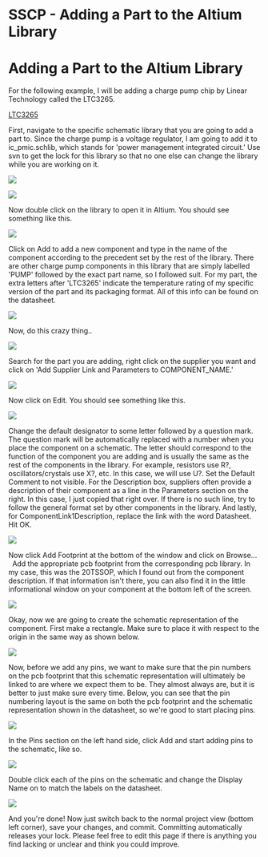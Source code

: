 # SSCP - Adding a Part to the Altium Library

# Adding a Part to the Altium Library

For the following example, I will be adding a charge pump chip by Linear Technology called the LTC3265. 

[LTC3265](http://cds.linear.com/docs/en/datasheet/3265fa.pdf)

First, navigate to the specific schematic library that you are going to add a part to. Since the charge pump is a voltage regulator, I am going to add it to ic_pmic.schlib, which stands for 'power management integrated circuit.' Use svn to get the lock for this library so that no one else can change the library while you are working on it.

![](../../../../assets/image_ba6d7b2fe7.png)

![](../../../../assets/image_69a5afdd62.png)

Now double click on the library to open it in Altium. You should see something like this.

![](../../../../assets/image_ef1e5a9fc2.png)

Click on Add to add a new component and type in the name of the component according to the precedent set by the rest of the library. There are other charge pump components in this library that are simply labelled 'PUMP' followed by the exact part name, so I followed suit. For my part, the extra letters after 'LTC3265' indicate the temperature rating of my specific version of the part and its packaging format. All of this info can be found on the datasheet.

![](../../../../assets/image_8232dd9ee1.png)

Now, do this crazy thing..

![](../../../../assets/image_1ec563a236.png)

Search for the part you are adding, right click on the supplier you want and click on 'Add Supplier Link and Parameters to COMPONENT_NAME.' 

![](../../../../assets/image_5641fbb6c4.png)

Now click on Edit. You should see something like this.

![](../../../../assets/image_54dd0470c0.png)

Change the default designator to some letter followed by a question mark. The question mark will be automatically replaced with a number when you place the component on a schematic. The letter should correspond to the function of the component you are adding and is usually the same as the rest of the components in the library. For example, resistors use R?, oscillators/crystals use X?, etc. In this case, we will use U?. Set the Default Comment to not visible. For the Description box, suppliers often provide a description of their component as a line in the Parameters section on the right. In this case, I just copied that right over. If there is no such line, try to follow the general format set by other components in the library. And lastly, for ComponentLink1Description, replace the link with the word Datasheet. Hit OK.

![](../../../../assets/image_a69c99f835.png)

Now click Add Footprint at the bottom of the window and click on Browse...   Add the appropriate pcb footprint from the corresponding pcb library. In my case, this was the 20TSSOP, which I found out from the component description. If that information isn't there, you can also find it in the little informational window on your component at the bottom left of the screen.

![](../../../../assets/image_47969a668c.png)

Okay, now we are going to create the schematic representation of the component. First make a rectangle. Make sure to place it with respect to the origin in the same way as shown below.

![](../../../../assets/image_e53703cecf.png)

Now, before we add any pins, we want to make sure that the pin numbers on the pcb footprint that this schematic representation will ultimately be linked to are where we expect them to be. They almost always are, but it is better to just make sure every time. Below, you can see that the pin numbering layout is the same on both the pcb footprint and the schematic representation shown in the datasheet, so we're good to start placing pins.

![](../../../../assets/image_b99586339a.png)

In the Pins section on the left hand side, click Add and start adding pins to the schematic, like so.

![](../../../../assets/image_872f4023da.png)

Double click each of the pins on the schematic and change the Display Name on to match the labels on the datasheet.

![](../../../../assets/image_45b91da752.png)

And you're done! Now just switch back to the normal project view (bottom left corner), save your changes, and commit. Committing automatically releases your lock. Please feel free to edit this page if there is anything you find lacking or unclear and think you could improve.

